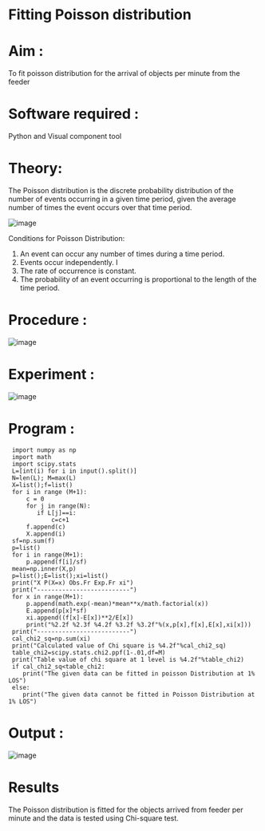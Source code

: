 # Fitting Poisson  distribution
# Aim : 

To fit poisson distribution for the arrival of objects per minute from the feeder

# Software required :  

Python and Visual component tool

# Theory:

The Poisson distribution is the discrete probability distribution of the number of events occurring in a given time period, given the average number of times the event occurs over that time period.

![image](https://user-images.githubusercontent.com/104613195/166248326-fd042076-8b0b-40c4-8b11-1d8e8fcb74db.png)

 Conditions for Poisson Distribution:

1. An event can occur any number of times during a time period.
2. Events occur independently. I
3. The rate of occurrence is constant.
4. The probability of an event occurring is proportional to the length of the time period. 
 
# Procedure :

![image](https://user-images.githubusercontent.com/104613195/166251988-d0c53205-6080-4f7b-ae4c-398178586637.png)

# Experiment :

![image](https://user-images.githubusercontent.com/103921593/230282876-f4a5afbf-cac1-4648-a1b0-c78840638a8e.png)

# Program :
     import numpy as np
     import math
     import scipy.stats
     L=[int(i) for i in input().split()]
     N=len(L); M=max(L) 
     X=list();f=list()
     for i in range (M+1):
         c = 0
         for j in range(N):
            if L[j]==i:
                c=c+1
         f.append(c)
         X.append(i)
     sf=np.sum(f)
     p=list()
     for i in range(M+1):
         p.append(f[i]/sf) 
     mean=np.inner(X,p)
     p=list();E=list();xi=list()
     print("X P(X=x) Obs.Fr Exp.Fr xi")
     print("--------------------------")
     for x in range(M+1):
         p.append(math.exp(-mean)*mean**x/math.factorial(x))
         E.append(p[x]*sf)
         xi.append((f[x]-E[x])**2/E[x])
         print("%2.2f %2.3f %4.2f %3.2f %3.2f"%(x,p[x],f[x],E[x],xi[x]))
     print("--------------------------")
     cal_chi2_sq=np.sum(xi)
     print("Calculated value of Chi square is %4.2f"%cal_chi2_sq)
     table_chi2=scipy.stats.chi2.ppf(1-.01,df=M)
     print("Table value of chi square at 1 level is %4.2f"%table_chi2)
     if cal_chi2_sq<table_chi2:
        print("The given data can be fitted in poisson Distribution at 1% LOS")
     else:
        print("The given data cannot be fitted in Poisson Distribution at 1% LOS")
 
 

# Output : 

![image](https://github.com/user-attachments/assets/65631c6f-ff76-45e2-ad9a-e529800d8da7)


# Results

The Poisson distribution is fitted for the objects arrived from feeder per minute and the data is tested using Chi-square test. 
 
